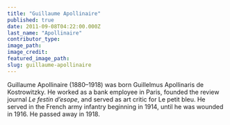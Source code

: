 ```yaml
---
title: "Guillaume Apollinaire"
published: true
date: 2011-09-08T04:22:00.000Z
last_name: "Apollinaire"
contributor_type:
image_path:
image_credit:
featured_image_path:
slug: guillaume-apollinaire
---
```


Guillaume Apollinaire (1880–1918) was born Guillelmus Apollinaris de Kostrowitzky. He worked as a bank employee in Paris, founded the review journal _Le festin d’esope_, and served as art critic for Le petit bleu. He served in the French army infantry beginning in 1914, until he was wounded in 1916. He passed away in 1918.

